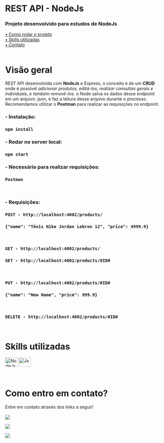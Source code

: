 # REST API - NodeJs

### Projeto desenvolvido para estudos de NodeJs

[• Como rodar o projeto](#start)<br>
[• Skills utilizadas](#leng)<br>
[• Contato](#contato)<br>
<br>

# Visão geral

REST API desenvolvida com **NodeJs** e Express, o conceito é de um **CRUD** onde é possível _adicionar produtos, editá-los, realizar consultas gerais e individuais, e também removê-los_. o Node salva os dados desse endpoint em um arquivo .json, e faz a leitura desse arquivo durante o processo.
Recomendamos utilizar o **Postman** para realizar as requisições no endpoint.
<br>

<!-- ### [Testar / preview](https://matealves.github.io/react-imc-calculator/dist/) <br><br> -->

<p id="start"></p>

### - Instalação:

### `npm install`

### - Rodar no server local:

### `npm start`

### - Necessário para realizar requisições:

### `Postman`

<br>

### - Requisições:

### `POST - http://localhost:4002/products/`

### `{"name": "Tênis Nike Jordan Lebron 12", "price": 4999.9}`

<br>

### `GET - http://localhost:4002/products/`

### `GET - http://localhost:4002/products/#ID#`

<br>

### `PUT - http://localhost:4002/products/#ID#`

### `{"name": "New Name", "price": 999.9}`

<br>

### `DELETE - http://localhost:4002/products/#ID#`

<br>

<p id="leng"></p>

# Skills utilizadas

<p>
  <img align="center" alt="NodeJs" height="30" width="40" title="NodeJs" src="https://cdn.jsdelivr.net/gh/devicons/devicon/icons/nodejs/nodejs-original.svg">
  <img align="center" alt="Js" height="30" width="40" src="https://cdn.jsdelivr.net/gh/devicons/devicon/icons/javascript/javascript-original.svg">
</p>
<br>

<p id="contato"></p>

# Como entro em contato?

Entre em contato através dos links a seguir!
<br>
<br>
<a href="https://www.linkedin.com/in/mateusalvesds/" target="_blank"><img src="https://img.shields.io/badge/-LinkedIn-%230077B5?style=for-the-badge&logo=linkedin&logoColor=white" target="_blank"></a>

<a href = "mailto:contatomateusalves@hotmail.com"><img src="https://img.shields.io/badge/Microsoft_Outlook-0078D4?style=for-the-badge&logo=microsoft-outlook&logoColor=white" target="_blank"></a>

<a href="https://api.whatsapp.com/send?phone=+5511966616365" target="_blank"><img src="https://img.shields.io/badge/WhatsApp-25D366?style=for-the-badge&logo=whatsapp&logoColor=white" target="_blank"></a>

</p>
<br>
<br>
<br>
